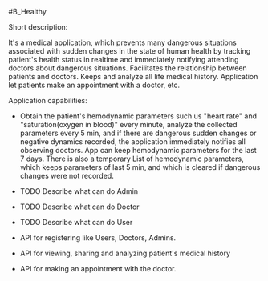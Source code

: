 #B_Healthy

Short description:

It's a medical application, which prevents many dangerous situations associated with sudden changes in the state of human health 
by tracking patient's health status in realtime and immediately notifying attending doctors about dangerous situations. 
Facilitates the relationship between patients and doctors. Keeps and analyze all life medical history. 
Application let patients make an appointment with a doctor, etc.

Application capabilities:

- Obtain the patient's hemodynamic parameters such us "heart rate" and "saturation(oxygen in blood)" every minute,
analyze the collected parameters every 5 min, and if there are dangerous sudden changes or negative dynamics recorded,
the application immediately notifies all observing doctors. App can keep hemodynamic parameters for the last 7 days. 
There is also a temporary List of hemodynamic parameters, which keeps parameters of last 5 min, and which is cleared 
if dangerous changes were not recorded.

- TODO Describe what can do Admin

- TODO Describe what can do Doctor

- TODO Describe what can do User

- API for registering like Users, Doctors, Admins.

- API for viewing, sharing and analyzing patient's medical history

- API for making an appointment with the doctor.
